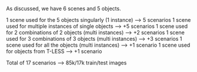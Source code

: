 As discussed, we have 6 scenes and 5 objects.

1 scene used for the 5 objects singularly (1 instance) --> 5 scenarios
1 scene used for multiple instances of single objects --> +5 scenarios
1 scene used for 2 combinations of 2 objects (multi instances) --> +2 scenarios
1 scene used for 3 combinations of 3 objects (multi instances) --> +3 scenarios
1 scene used for all the objects (multi instances) --> +1 scenario
1 scene used for objects from T-LESS --> +1 scenario

Total of 17 scenarios --> 85k/17k train/test images
